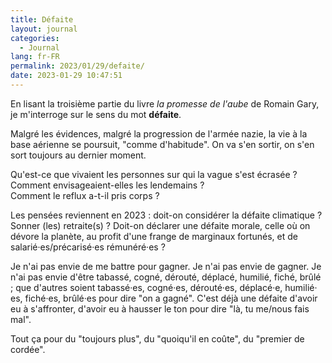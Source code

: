 ```yaml
---
title: Défaite
layout: journal
categories:
  - Journal
lang: fr-FR
permalink: 2023/01/29/defaite/
date: 2023-01-29 10:47:51
---
```


En lisant la troisième partie du livre _la promesse de l'aube_ de Romain Gary, je m'interroge sur le sens du mot **défaite**.

Malgré les évidences, malgré la progression de l'armée nazie, la vie à la base aérienne se poursuit, "comme d'habitude". On va s'en sortir, on s'en sort toujours au dernier moment.

Qu'est-ce que vivaient les personnes sur qui la vague s'est écrasée ?\
Comment envisageaient-elles les lendemains ?\
Comment le reflux a-t-il pris corps ?

Les pensées reviennent en 2023 : doit-on considérer la défaite climatique ? Sonner (les) retraite(s) ? Doit-on déclarer une défaite morale, celle où on dévore la planète, au profit d'une frange de marginaux fortunés, et de salarié‧es/précarisé‧es rémunéré‧es ?

Je n'ai pas envie de me battre pour gagner. Je n'ai pas envie de gagner. Je n'ai pas envie d'être tabassé, cogné, dérouté, déplacé, humilié, fiché, brûlé ; que d'autres soient tabassé‧es, cogné‧es, dérouté‧es, déplacé‧e, humilié‧es, fiché‧es, brûlé‧es pour dire "on a gagné". C'est déjà une défaite d'avoir eu à s'affronter, d'avoir eu à hausser le ton pour dire "là, tu me/nous fais mal".

Tout ça pour du "toujours plus", du "quoiqu'il en coûte", du "premier de cordée".
